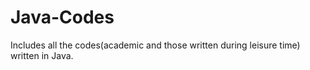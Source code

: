 Java-Codes
==========

Includes all the codes(academic and those written during leisure time) written in Java. 
